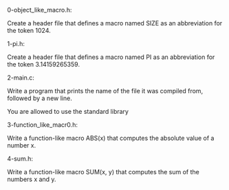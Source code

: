 0-object_like_macro.h:

Create a header file that defines a macro named SIZE as an abbreviation for the token 1024.

1-pi.h:

Create a header file that defines a macro named PI as an abbreviation for the token 3.14159265359.

2-main.c:

Write a program that prints the name of the file it was compiled from, followed by a new line.

You are allowed to use the standard library

3-function_like_macr0.h:

Write a function-like macro ABS(x) that computes the absolute value of a number x.

4-sum.h:

Write a function-like macro SUM(x, y) that computes the sum of the numbers x and y.